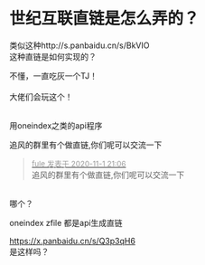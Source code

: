 # 世纪互联直链是怎么弄的？


类似这种http://s.panbaidu.cn/s/BkVIO<br />
这种直链是如何实现的？

不懂，一直吃灰一个TJ！<br />
<br />
大佬们会玩这个！<br />
<br />
<img src="static/image/smiley/default/lol.gif" smilieid="12" border="0" alt="" /><img src="static/image/smiley/default/lol.gif" smilieid="12" border="0" alt="" /><img src="static/image/smiley/default/lol.gif" smilieid="12" border="0" alt="" />

用oneindex之类的api程序

追风的群里有个做直链,你们呢可以交流一下

<div class="quote"><blockquote><font size="2"><a href="https://www.hostloc.com/forum.php?mod=redirect&amp;goto=findpost&amp;pid=9386213&amp;ptid=761034" target="_blank"><font color="#999999">fule 发表于 2020-11-1 21:06</font></a></font><br />
追风的群里有个做直链,你们呢可以交流一下</blockquote></div><br />
哪个？

oneindex zfile 都是api生成直链

https://x.panbaidu.cn/s/Q3p3qH6<br />
是这样吗？
